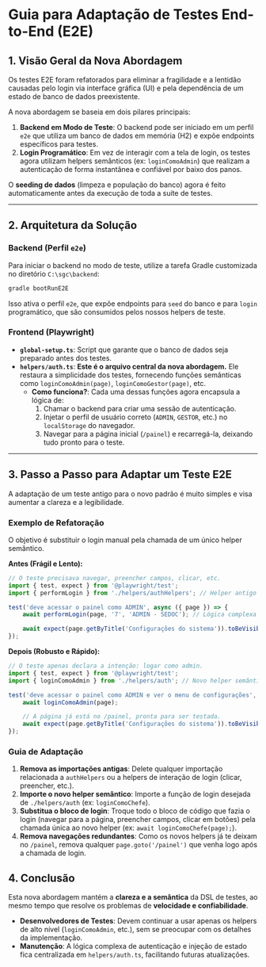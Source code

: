 # Guia para Adaptação de Testes End-to-End (E2E)

## 1. Visão Geral da Nova Abordagem

Os testes E2E foram refatorados para eliminar a fragilidade e a lentidão causadas pelo login via interface gráfica (UI) e pela dependência de um estado de banco de dados preexistente.

A nova abordagem se baseia em dois pilares principais:

1.  **Backend em Modo de Teste**: O backend pode ser iniciado em um perfil `e2e` que utiliza um banco de dados em memória (H2) e expõe endpoints específicos para testes.
2.  **Login Programático**: Em vez de interagir com a tela de login, os testes agora utilizam helpers semânticos (ex: `loginComoAdmin`) que realizam a autenticação de forma instantânea e confiável por baixo dos panos.

O **seeding de dados** (limpeza e população do banco) agora é feito automaticamente antes da execução de toda a suíte de testes.

---

## 2. Arquitetura da Solução

### Backend (Perfil `e2e`)

Para iniciar o backend no modo de teste, utilize a tarefa Gradle customizada no diretório `C:\sgc\backend`:

```bash
gradle bootRunE2E
```

Isso ativa o perfil `e2e`, que expõe endpoints para `seed` do banco e para `login` programático, que são consumidos pelos nossos helpers de teste.

### Frontend (Playwright)

-   **`global-setup.ts`**: Script que garante que o banco de dados seja preparado antes dos testes.
-   **`helpers/auth.ts`**: **Este é o arquivo central da nova abordagem.** Ele restaura a simplicidade dos testes, fornecendo funções semânticas como `loginComoAdmin(page)`, `loginComoGestor(page)`, etc.
    -   **Como funciona?**: Cada uma dessas funções agora encapsula a lógica de:
        1.  Chamar o backend para criar uma sessão de autenticação.
        2.  Injetar o perfil de usuário correto (`ADMIN`, `GESTOR`, etc.) no `localStorage` do navegador.
        3.  Navegar para a página inicial (`/painel`) e recarregá-la, deixando tudo pronto para o teste.

---

## 3. Passo a Passo para Adaptar um Teste E2E

A adaptação de um teste antigo para o novo padrão é muito simples e visa aumentar a clareza e a legibilidade.

### Exemplo de Refatoração

O objetivo é substituir o login manual pela chamada de um único helper semântico.

**Antes (Frágil e Lento):**

```typescript
// O teste precisava navegar, preencher campos, clicar, etc.
import { test, expect } from '@playwright/test';
import { performLogin } from './helpers/authHelpers'; // Helper antigo

test('deve acessar o painel como ADMIN', async ({ page }) => {
    await performLogin(page, '7', 'ADMIN - SEDOC'); // Lógica complexa de UI

    await expect(page.getByTitle('Configurações do sistema')).toBeVisible();
});
```

**Depois (Robusto e Rápido):**

```typescript
// O teste apenas declara a intenção: logar como admin.
import { test, expect } from '@playwright/test';
import { loginComoAdmin } from './helpers/auth'; // Novo helper semântico

test('deve acessar o painel como ADMIN e ver o menu de configurações', async ({ page }) => {
    await loginComoAdmin(page);

    // A página já está no /painel, pronta para ser testada.
    await expect(page.getByTitle('Configurações do sistema')).toBeVisible();
});
```

### Guia de Adaptação

1.  **Remova as importações antigas**: Delete qualquer importação relacionada a `authHelpers` ou a helpers de interação de login (clicar, preencher, etc.).
2.  **Importe o novo helper semântico**: Importe a função de login desejada de `./helpers/auth` (ex: `loginComoChefe`).
3.  **Substitua o bloco de login**: Troque todo o bloco de código que fazia o login (navegar para a página, preencher campos, clicar em botões) pela chamada única ao novo helper (ex: `await loginComoChefe(page);`).
4.  **Remova navegações redundantes**: Como os novos helpers já te deixam no `/painel`, remova qualquer `page.goto('/painel')` que venha logo após a chamada de login.

## 4. Conclusão

Esta nova abordagem mantém a **clareza e a semântica** da DSL de testes, ao mesmo tempo que resolve os problemas de **velocidade e confiabilidade**.

-   **Desenvolvedores de Testes**: Devem continuar a usar apenas os helpers de alto nível (`loginComoAdmin`, etc.), sem se preocupar com os detalhes da implementação.
-   **Manutenção**: A lógica complexa de autenticação e injeção de estado fica centralizada em `helpers/auth.ts`, facilitando futuras atualizações.